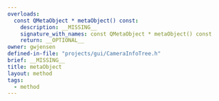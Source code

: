 ```yaml
---
overloads:
  const QMetaObject * metaObject() const:
    description: __MISSING__
    signature_with_names: const QMetaObject * metaObject() const
    return: __OPTIONAL__
owner: gwjensen
defined-in-file: "projects/gui/CameraInfoTree.h"
brief: __MISSING__
title: metaObject
layout: method
tags:
  - method
---
```

